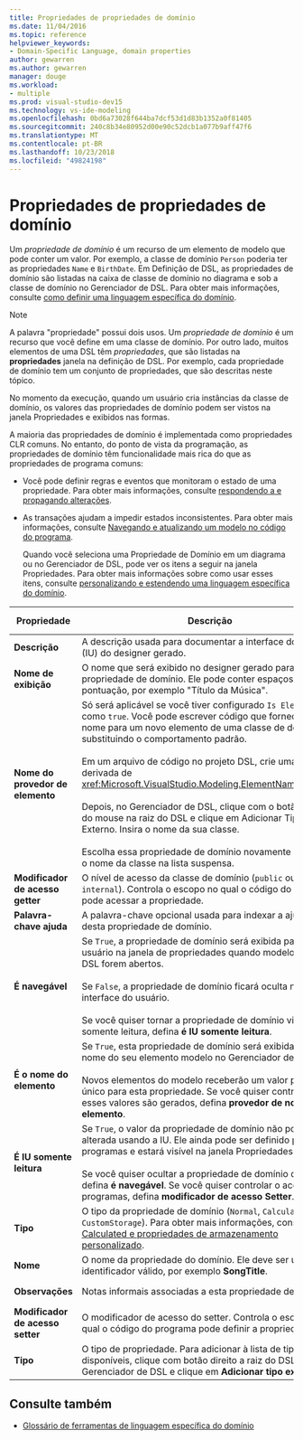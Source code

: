 ```yaml
---
title: Propriedades de propriedades de domínio
ms.date: 11/04/2016
ms.topic: reference
helpviewer_keywords:
- Domain-Specific Language, domain properties
author: gewarren
ms.author: gewarren
manager: douge
ms.workload:
- multiple
ms.prod: visual-studio-dev15
ms.technology: vs-ide-modeling
ms.openlocfilehash: 0bd6a73028f644ba7dcf53d1d83b1352a0f81405
ms.sourcegitcommit: 240c8b34e80952d00e90c52dcb1a077b9aff47f6
ms.translationtype: MT
ms.contentlocale: pt-BR
ms.lasthandoff: 10/23/2018
ms.locfileid: "49824198"
---
```

# <a name="properties-of-domain-properties"></a>Propriedades de propriedades de domínio
Um *propriedade de domínio* é um recurso de um elemento de modelo que pode conter um valor. Por exemplo, a classe de domínio `Person` poderia ter as propriedades `Name` e `BirthDate`. Em Definição de DSL, as propriedades de domínio são listadas na caixa de classe de domínio no diagrama e sob a classe de domínio no Gerenciador de DSL. Para obter mais informações, consulte [como definir uma linguagem específica do domínio](../modeling/how-to-define-a-domain-specific-language.md).

> [!NOTE]
>  A palavra "propriedade" possui dois usos. Um *propriedade de domínio* é um recurso que você define em uma classe de domínio. Por outro lado, muitos elementos de uma DSL têm *propriedades*, que são listadas na **propriedades** janela na definição de DSL. Por exemplo, cada propriedade de domínio tem um conjunto de propriedades, que são descritas neste tópico.

 No momento da execução, quando um usuário cria instâncias da classe de domínio, os valores das propriedades de domínio podem ser vistos na janela Propriedades e exibidos nas formas.

 A maioria das propriedades de domínio é implementada como propriedades CLR comuns. No entanto, do ponto de vista da programação, as propriedades de domínio têm funcionalidade mais rica do que as propriedades de programa comuns:

- Você pode definir regras e eventos que monitoram o estado de uma propriedade. Para obter mais informações, consulte [respondendo a e propagando alterações](../modeling/responding-to-and-propagating-changes.md).

- As transações ajudam a impedir estados inconsistentes. Para obter mais informações, consulte [Navegando e atualizando um modelo no código do programa](../modeling/navigating-and-updating-a-model-in-program-code.md).

  Quando você seleciona uma Propriedade de Domínio em um diagrama ou no Gerenciador de DSL, pode ver os itens a seguir na janela Propriedades. Para obter mais informações sobre como usar esses itens, consulte [personalizando e estendendo uma linguagem específica do domínio](../modeling/customizing-and-extending-a-domain-specific-language.md).

|Propriedade|Descrição|Valor padrão|
|-|-|-|
|**Descrição**|A descrição usada para documentar a interface do usuário (IU) do designer gerado.|\<Nenhum >|
|**Nome de exibição**|O nome que será exibido no designer gerado para essa propriedade de domínio. Ele pode conter espaços e pontuação, por exemplo "Título da Música".|\<Nenhum >|
|**Nome do provedor de elemento**|Só será aplicável se você tiver configurado `Is Element Name` como `true`. Você pode escrever código que fornece um nome para um novo elemento de uma classe de domínio, substituindo o comportamento padrão.<br /><br /> Em um arquivo de código no projeto DSL, crie uma classe derivada de <xref:Microsoft.VisualStudio.Modeling.ElementNameProvider>.<br /><br /> Depois, no Gerenciador de DSL, clique com o botão direito do mouse na raiz do DSL e clique em Adicionar Tipo Externo. Insira o nome da sua classe.<br /><br /> Escolha essa propriedade de domínio novamente e escolha o nome da classe na lista suspensa.|\<Nenhum >|
|**Modificador de acesso getter**|O nível de acesso da classe de domínio (`public` ou `internal`). Controla o escopo no qual o código do programa pode acessar a propriedade.|`public`|
|**Palavra-chave ajuda**|A palavra-chave opcional usada para indexar a ajuda F1 desta propriedade de domínio.|\<Nenhum >|
|**É navegável**|Se `True`, a propriedade de domínio será exibida para o usuário na janela de propriedades quando modelos deste DSL forem abertos.<br /><br /> Se `False`, a propriedade de domínio ficará oculta na interface do usuário.<br /><br /> Se você quiser tornar a propriedade de domínio visível, mas somente leitura, defina **é IU somente leitura**.|`True`|
|**É o nome do elemento**|Se `True`, esta propriedade de domínio será exibida como o nome do seu elemento modelo no Gerenciador de DSL.<br /><br /> Novos elementos do modelo receberão um valor padrão único para esta propriedade. Se você quiser controlar como esses valores são gerados, defina **provedor de nomes de elemento**.|`False`|
|**É IU somente leitura**|Se `True`, o valor da propriedade de domínio não poderá ser alterada usando a IU. Ele ainda pode ser definido por programas e estará visível na janela Propriedades.<br /><br /> Se você quiser ocultar a propriedade de domínio do usuário, defina **é navegável**. Se você quiser controlar o acesso por programas, defina **modificador de acesso Setter**.|`False`|
|**Tipo**|O tipo da propriedade de domínio (`Normal`, `Calculated` ou `CustomStorage`). Para obter mais informações, consulte [Calculated e propriedades de armazenamento personalizado](../modeling/calculated-and-custom-storage-properties.md).|`Normal`|
|**Nome**|O nome da propriedade do domínio. Ele deve ser um identificador válido, por exemplo **SongTitle**.|\<Nenhum >|
|**Observações**|Notas informais associadas a esta propriedade de domínio.|\<Nenhum >|
|**Modificador de acesso setter**|O modificador de acesso do setter. Controla o escopo no qual o código do programa pode definir a propriedade.|`public`|
|**Tipo**|O tipo de propriedade. Para adicionar à lista de tipos disponíveis, clique com botão direito a raiz do DSL no Gerenciador de DSL e clique em **Adicionar tipo externo**.|`String`|

## <a name="see-also"></a>Consulte também

- [Glossário de ferramentas de linguagem específica do domínio](http://msdn.microsoft.com/ca5e84cb-a315-465c-be24-76aa3df276aa)